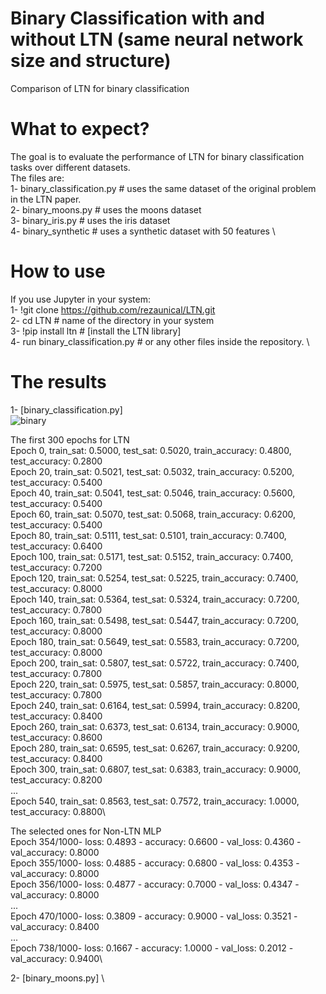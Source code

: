 # Binary Classification with and without LTN (same neural network size and structure)
Comparison of LTN for binary classification

# What to expect?
The goal is to evaluate the performance of LTN for binary classification tasks over different datasets. \
The files are: \
1- binary_classification.py # uses the same dataset of the original problem in the LTN paper. \
2- binary_moons.py # uses the moons dataset \
3- binary_iris.py # uses the iris dataset \
4- binary_synthetic # uses a synthetic dataset with 50 features \

# How to use  
If you use Jupyter in your system: \
1- !git clone https://github.com/rezaunical/LTN.git \
2- cd LTN # name of the directory in your system \
3- !pip install ltn # [install the LTN library] \
4- run binary_classification.py # or any other files inside the repository. \


# The results

1- [binary_classification.py] \
![binary](https://github.com/rezaunical/LTN/assets/137186931/562756c5-053b-47c4-813f-66d09c935806)

The first 300 epochs for LTN \
Epoch 0, train_sat: 0.5000, test_sat: 0.5020, train_accuracy: 0.4800, test_accuracy: 0.2800\
Epoch 20, train_sat: 0.5021, test_sat: 0.5032, train_accuracy: 0.5200, test_accuracy: 0.5400\
Epoch 40, train_sat: 0.5041, test_sat: 0.5046, train_accuracy: 0.5600, test_accuracy: 0.5400\
Epoch 60, train_sat: 0.5070, test_sat: 0.5068, train_accuracy: 0.6200, test_accuracy: 0.5400\
Epoch 80, train_sat: 0.5111, test_sat: 0.5101, train_accuracy: 0.7400, test_accuracy: 0.6400\
Epoch 100, train_sat: 0.5171, test_sat: 0.5152, train_accuracy: 0.7400, test_accuracy: 0.7200\
Epoch 120, train_sat: 0.5254, test_sat: 0.5225, train_accuracy: 0.7400, test_accuracy: 0.8000\
Epoch 140, train_sat: 0.5364, test_sat: 0.5324, train_accuracy: 0.7200, test_accuracy: 0.7800\
Epoch 160, train_sat: 0.5498, test_sat: 0.5447, train_accuracy: 0.7200, test_accuracy: 0.8000\
Epoch 180, train_sat: 0.5649, test_sat: 0.5583, train_accuracy: 0.7200, test_accuracy: 0.8000\
Epoch 200, train_sat: 0.5807, test_sat: 0.5722, train_accuracy: 0.7400, test_accuracy: 0.7800\
Epoch 220, train_sat: 0.5975, test_sat: 0.5857, train_accuracy: 0.8000, test_accuracy: 0.7800\
Epoch 240, train_sat: 0.6164, test_sat: 0.5994, train_accuracy: 0.8200, test_accuracy: 0.8400\
Epoch 260, train_sat: 0.6373, test_sat: 0.6134, train_accuracy: 0.9000, test_accuracy: 0.8600\
Epoch 280, train_sat: 0.6595, test_sat: 0.6267, train_accuracy: 0.9200, test_accuracy: 0.8400\
Epoch 300, train_sat: 0.6807, test_sat: 0.6383, train_accuracy: 0.9000, test_accuracy: 0.8200\
...\
Epoch 540, train_sat: 0.8563, test_sat: 0.7572, train_accuracy: 1.0000, test_accuracy: 0.8800\

The selected ones for Non-LTN MLP \
Epoch 354/1000-  loss: 0.4893 - accuracy: 0.6600 - val_loss: 0.4360 - val_accuracy: 0.8000\
Epoch 355/1000-  loss: 0.4885 - accuracy: 0.6800 - val_loss: 0.4353 - val_accuracy: 0.8000\
Epoch 356/1000-  loss: 0.4877 - accuracy: 0.7000 - val_loss: 0.4347 - val_accuracy: 0.8000\
...\
Epoch 470/1000-  loss: 0.3809 - accuracy: 0.9000 - val_loss: 0.3521 - val_accuracy: 0.8400\
...\
Epoch 738/1000- loss: 0.1667 - accuracy: 1.0000 - val_loss: 0.2012 - val_accuracy: 0.9400\

2- [binary_moons.py] \




